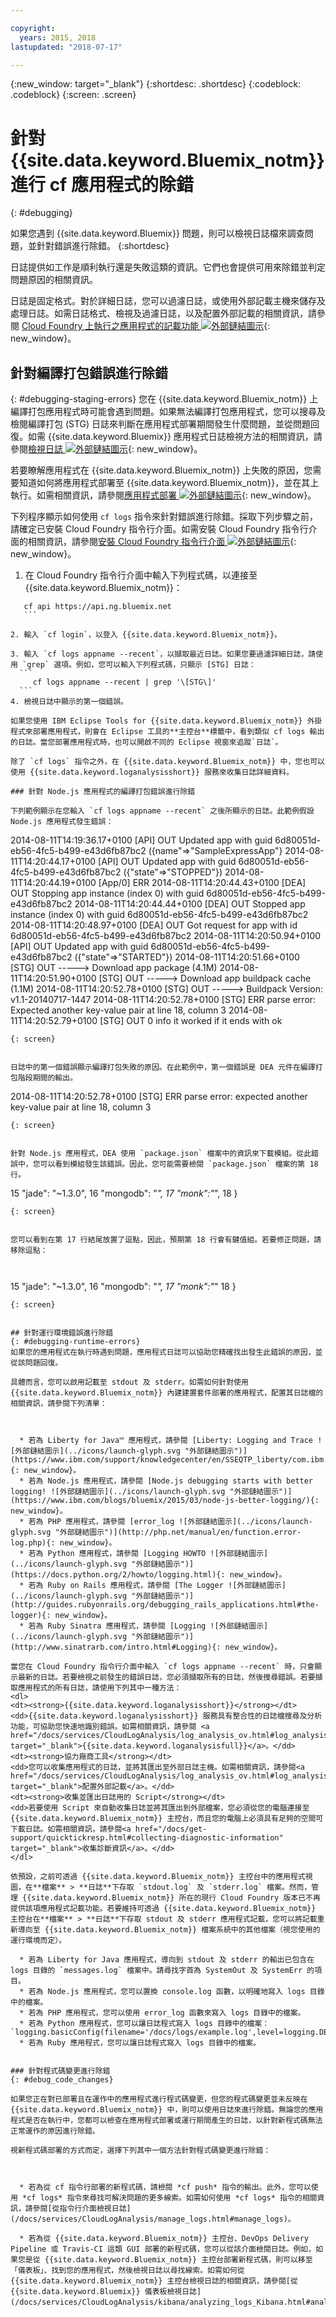 ```yaml
---

copyright:
  years: 2015, 2018
lastupdated: "2018-07-17"

---
```




{:new_window: target="_blank"}
{:shortdesc: .shortdesc}
{:codeblock: .codeblock}
{:screen: .screen}


# 針對 {{site.data.keyword.Bluemix_notm}} 進行 cf 應用程式的除錯
{: #debugging}

如果您遇到 {{site.data.keyword.Bluemix}} 問題，則可以檢視日誌檔來調查問題，並針對錯誤進行除錯。
{:shortdesc}

日誌提供如工作是順利執行還是失敗這類的資訊。它們也會提供可用來除錯並判定問題原因的相關資訊。

日誌是固定格式。對於詳細日誌，您可以過濾日誌，或使用外部記載主機來儲存及處理日誌。如需日誌格式、檢視及過濾日誌，以及配置外部記載的相關資訊，請參閱 [Cloud Foundry 上執行之應用程式的記載功能 ![外部鏈結圖示](../icons/launch-glyph.svg "外部鏈結圖示")](/docs/monitor_log/logging.html#logging){: new_window}。


## 針對編譯打包錯誤進行除錯
{: #debugging-staging-errors}
您在 {{site.data.keyword.Bluemix_notm}} 上編譯打包應用程式時可能會遇到問題。如果無法編譯打包應用程式，您可以搜尋及檢閱編譯打包 (STG) 日誌來判斷在應用程式部署期間發生什麼問題，並從問題回復。如需 {{site.data.keyword.Bluemix}} 應用程式日誌檢視方法的相關資訊，請參閱[檢視日誌 ![外部鏈結圖示](../icons/launch-glyph.svg "外部鏈結圖示")](/docs/services/CloudLogAnalysis/kibana/analyzing_logs_Kibana.html#analyzing_logs_Kibana){: new_window}。  

若要瞭解應用程式在 {{site.data.keyword.Bluemix_notm}} 上失敗的原因，您需要知道如何將應用程式部署至 {{site.data.keyword.Bluemix_notm}}，並在其上執行。如需相關資訊，請參閱[應用程式部署 ![外部鏈結圖示](../icons/launch-glyph.svg "外部鏈結圖示")](/docs/cfapps/depapps.html#appdeploy){: new_window}。


下列程序顯示如何使用 `cf logs` 指令來針對錯誤進行除錯。採取下列步驟之前，請確定已安裝 Cloud Foundry 指令行介面。如需安裝 Cloud Foundry 指令行介面的相關資訊，請參閱[安裝 Cloud Foundry 指令行介面 ![外部鏈結圖示](../icons/launch-glyph.svg "外部鏈結圖示")](/docs/starters/install_cli.html){: new_window}。

  1. 在 Cloud Foundry 指令行介面中輸入下列程式碼，以連接至 {{site.data.keyword.Bluemix_notm}}：
  ```
	 cf api https://api.ng.bluemix.net
	 ```

  2. 輸入 `cf login`，以登入 {{site.data.keyword.Bluemix_notm}}。

  3. 輸入 `cf logs appname --recent`，以擷取最近日誌。如果您要過濾詳細日誌，請使用 `grep` 選項。例如，您可以輸入下列程式碼，只顯示 [STG] 日誌：
    ```
	   cf logs appname --recent | grep '\[STG\]'
   	```
  4. 檢視日誌中顯示的第一個錯誤。

如果您使用 IBM Eclipse Tools for {{site.data.keyword.Bluemix_notm}} 外掛程式來部署應用程式，則會在 Eclipse 工具的**主控台**標籤中，看到類似 cf logs 輸出的日誌。當您部署應用程式時，也可以開啟不同的 Eclipse 視窗來追蹤`日誌`。

除了 `cf logs` 指令之外，在 {{site.data.keyword.Bluemix_notm}} 中，您也可以使用 {{site.data.keyword.loganalysisshort}} 服務來收集日誌詳細資料。

### 針對 Node.js 應用程式的編譯打包錯誤進行除錯

下列範例顯示在您輸入 `cf logs appname --recent` 之後所顯示的日誌。此範例假設 Node.js 應用程式發生錯誤：
```
2014-08-11T14:19:36.17+0100 [API]     OUT Updated app with guid 6d80051d-eb56-4fc5-b499-e43d6fb87bc2 ({name"=>"SampleExpressApp"}
2014-08-11T14:20:44.17+0100 [API]     OUT Updated app with guid 6d80051d-eb56-4fc5-b499-e43d6fb87bc2 ({"state"=>"STOPPED"})
2014-08-11T14:20:44.19+0100 [App/0]   ERR
2014-08-11T14:20:44.43+0100 [DEA]     OUT Stopping app instance (index 0) with guid 6d80051d-eb56-4fc5-b499-e43d6fb87bc2
2014-08-11T14:20:44.44+0100 [DEA]     OUT Stopped app instance (index 0) with guid 6d80051d-eb56-4fc5-b499-e43d6fb87bc2
2014-08-11T14:20:48.97+0100 [DEA]     OUT Got request for app with id 6d80051d-eb56-4fc5-b499-e43d6fb87bc2
2014-08-11T14:20:50.94+0100 [API]     OUT Updated app with guid 6d80051d-eb56-4fc5-b499-e43d6fb87bc2 ({"state"=>"STARTED"})
2014-08-11T14:20:51.66+0100 [STG]     OUT -----> Download app package (4.1M)
2014-08-11T14:20:51.90+0100 [STG]     OUT -----> Download app buildpack cache (1.1M)
2014-08-11T14:20:52.78+0100 [STG]     OUT -----> Buildpack Version: v1.1-20140717-1447
2014-08-11T14:20:52.78+0100 [STG]     ERR parse error: Expected another key-value pair at line 18, column 3
2014-08-11T14:20:52.79+0100 [STG]     OUT 0 info it worked if it ends with ok
```
{: screen}


日誌中的第一個錯誤顯示編譯打包失敗的原因。在此範例中，第一個錯誤是 DEA 元件在編譯打包階段期間的輸出。

```
2014-08-11T14:20:52.78+0100 [STG]   ERR parse error: expected another key-value pair at line 18, column 3
```
{: screen}


針對 Node.js 應用程式，DEA 使用 `package.json` 檔案中的資訊來下載模組。從此錯誤中，您可以看到模組發生該錯誤。因此，您可能需要檢閱 `package.json` 檔案的第 18 行。

```
15   "jade": "~1.3.0",
16   "mongodb": "*",
17   "monk":"*",
18   }
```
{: screen}


您可以看到在第 17 行結尾放置了逗點，因此，預期第 18 行會有鍵值組。若要修正問題，請移除逗點：



```
15   "jade": "~1.3.0",
16   "mongodb": "*",
17   "monk":"*"
18   }
```
{: screen}


## 針對運行環境錯誤進行除錯
{: #debugging-runtime-errors}
如果您的應用程式在執行時遇到問題，應用程式日誌可以協助您精確找出發生此錯誤的原因，並從該問題回復。

具體而言，您可以啟用記載至 stdout 及 stderr。如需如何針對使用 {{site.data.keyword.Bluemix_notm}} 內建建置套件部署的應用程式，配置其日誌檔的相關資訊，請參閱下列清單：

  

  * 若為 Liberty for Java™ 應用程式，請參閱 [Liberty: Logging and Trace ![外部鏈結圖示](../icons/launch-glyph.svg "外部鏈結圖示")](https://www.ibm.com/support/knowledgecenter/en/SSEQTP_liberty/com.ibm.websphere.wlp.doc/ae/rwlp_logging.html){: new_window}。
  * 若為 Node.js 應用程式，請參閱 [Node.js debugging starts with better logging! ![外部鏈結圖示](../icons/launch-glyph.svg "外部鏈結圖示")](https://www.ibm.com/blogs/bluemix/2015/03/node-js-better-logging/){: new_window}。
  * 若為 PHP 應用程式，請參閱 [error_log ![外部鏈結圖示](../icons/launch-glyph.svg "外部鏈結圖示")](http://php.net/manual/en/function.error-log.php){: new_window}。
  * 若為 Python 應用程式，請參閱 [Logging HOWTO ![外部鏈結圖示](../icons/launch-glyph.svg "外部鏈結圖示")](https://docs.python.org/2/howto/logging.html){: new_window}。
  * 若為 Ruby on Rails 應用程式，請參閱 [The Logger ![外部鏈結圖示](../icons/launch-glyph.svg "外部鏈結圖示")](http://guides.rubyonrails.org/debugging_rails_applications.html#the-logger){: new_window}。
  * 若為 Ruby Sinatra 應用程式，請參閱 [Logging ![外部鏈結圖示](../icons/launch-glyph.svg "外部鏈結圖示")](http://www.sinatrarb.com/intro.html#Logging){: new_window}。

當您在 Cloud Foundry 指令行介面中輸入 `cf logs appname --recent` 時，只會顯示最新的日誌。若要檢視之前發生的錯誤日誌，您必須擷取所有的日誌，然後搜尋錯誤。若要擷取應用程式的所有日誌，請使用下列其中一種方法：
<dl>
<dt><strong>{{site.data.keyword.loganalysisshort}}</strong></dt>
<dd>{{site.data.keyword.loganalysisshort}} 服務具有整合性的日誌檔搜尋及分析功能，可協助您快速地識別錯誤。如需相關資訊，請參閱 <a href="/docs/services/CloudLogAnalysis/log_analysis_ov.html#log_analysis_ov" target="_blank">{{site.data.keyword.loganalysisfull}}</a>。</dd>
<dt><strong>協力廠商工具</strong></dt>
<dd>您可以收集應用程式的日誌，並將其匯出至外部日誌主機。如需相關資訊，請參閱<a href="/docs/services/CloudLogAnalysis/log_analysis_ov.html#log_analysis_ov" target="_blank">配置外部記載</a>。</dd>
<dt><strong>收集並匯出日誌用的 Script</strong></dt>
<dd>若要使用 Script 來自動收集日誌並將其匯出到外部檔案，您必須從您的電腦連接至 {{site.data.keyword.Bluemix_notm}} 主控台，而且您的電腦上必須具有足夠的空間可下載日誌。如需相關資訊，請參閱<a href="/docs/get-support/quicktickresp.html#collecting-diagnostic-information" target="_blank">收集診斷資訊</a>。</dd>
</dl>

依預設，之前可透過 {{site.data.keyword.Bluemix_notm}} 主控台中的應用程式視圖，在**檔案** > **日誌**下存取 `stdout.log` 及 `stderr.log` 檔案。然而，管理 {{site.data.keyword.Bluemix_notm}} 所在的現行 Cloud Foundry 版本已不再提供該項應用程式記載功能。若要維持可透過 {{site.data.keyword.Bluemix_notm}} 主控台在**檔案** > **日誌**下存取 stdout 及 stderr 應用程式記載，您可以將記載重新導向至 {{site.data.keyword.Bluemix_notm}} 檔案系統中的其他檔案（視您使用的運行環境而定）。

  * 若為 Liberty for Java 應用程式，導向到 stdout 及 stderr 的輸出已包含在 logs 目錄的 `messages.log` 檔案中。請尋找字首為 SystemOut 及 SystemErr 的項目。
  * 若為 Node.js 應用程式，您可以置換 console.log 函數，以明確地寫入 logs 目錄中的檔案。
  * 若為 PHP 應用程式，您可以使用 error_log 函數來寫入 logs 目錄中的檔案。
  * 若為 Python 應用程式，您可以讓日誌程式寫入 logs 目錄中的檔案：`logging.basicConfig(filename='/docs/logs/example.log',level=logging.DEBUG)`
  * 若為 Ruby 應用程式，您可以讓日誌程式寫入 logs 目錄中的檔案。


### 針對程式碼變更進行除錯
{: #debug_code_changes}

如果您正在對已部署且在運作中的應用程式進行程式碼變更，但您的程式碼變更並未反映在 {{site.data.keyword.Bluemix_notm}} 中，則可以使用日誌來進行除錯。無論您的應用程式是否在執行中，您都可以檢查在應用程式部署或運行期間產生的日誌，以針對新程式碼無法正常運作的原因進行除錯。

視新程式碼部署的方式而定，選擇下列其中一個方法針對程式碼變更進行除錯：

  

  * 若為從 cf 指令行部署的新程式碼，請檢閱 *cf push* 指令的輸出。此外，您可以使用 *cf logs* 指令來尋找可解決問題的更多線索。如需如何使用 *cf logs* 指令的相關資訊，請參閱[從指令行介面檢視日誌](/docs/services/CloudLogAnalysis/manage_logs.html#manage_logs)。

  * 若為從 {{site.data.keyword.Bluemix_notm}} 主控台、DevOps Delivery Pipeline 或 Travis-CI 這類 GUI 部署的新程式碼，您可以從該介面檢閱日誌。例如，如果您是從 {{site.data.keyword.Bluemix_notm}} 主控台部署新程式碼，則可以移至「儀表板」、找到您的應用程式，然後檢視日誌以尋找線索。如需如何從 {{site.data.keyword.Bluemix_notm}} 主控台檢視日誌的相關資訊，請參閱[從 {{site.data.keyword.Bluemix}} 儀表板檢視日誌](/docs/services/CloudLogAnalysis/kibana/analyzing_logs_Kibana.html#analyzing_logs_Kibana)。

